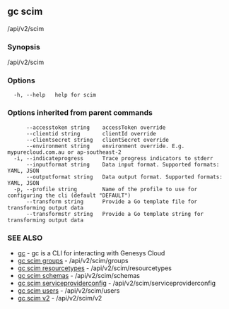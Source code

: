 ## gc scim

/api/v2/scim

### Synopsis

/api/v2/scim

### Options

```
  -h, --help   help for scim
```

### Options inherited from parent commands

```
      --accesstoken string    accessToken override
      --clientid string       clientId override
      --clientsecret string   clientSecret override
      --environment string    environment override. E.g. mypurecloud.com.au or ap-southeast-2
  -i, --indicateprogress      Trace progress indicators to stderr
      --inputformat string    Data input format. Supported formats: YAML, JSON
      --outputformat string   Data output format. Supported formats: YAML, JSON
  -p, --profile string        Name of the profile to use for configuring the cli (default "DEFAULT")
      --transform string      Provide a Go template file for transforming output data
      --transformstr string   Provide a Go template string for transforming output data
```

### SEE ALSO

* [gc](gc.html)	 - gc is a CLI for interacting with Genesys Cloud
* [gc scim groups](gc_scim_groups.html)	 - /api/v2/scim/groups
* [gc scim resourcetypes](gc_scim_resourcetypes.html)	 - /api/v2/scim/resourcetypes
* [gc scim schemas](gc_scim_schemas.html)	 - /api/v2/scim/schemas
* [gc scim serviceproviderconfig](gc_scim_serviceproviderconfig.html)	 - /api/v2/scim/serviceproviderconfig
* [gc scim users](gc_scim_users.html)	 - /api/v2/scim/users
* [gc scim v2](gc_scim_v2.html)	 - /api/v2/scim/v2


